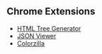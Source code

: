 ## Chrome Extensions

* [HTML Tree Generator](https://chrome.google.com/webstore/detail/html-tree-generator/dlbbmhhaadfnbbdnjalilhdakfmiffeg?hl=en-US)
* [JSON Viewer](https://chrome.google.com/webstore/detail/jsonview/chklaanhfefbnpoihckbnefhakgolnmc)
* [Colorzilla](https://chrome.google.com/webstore/detail/colorzilla/bhlhnicpbhignbdhedgjhgdocnmhomnp)